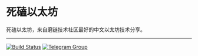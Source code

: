 
# 死磕以太坊
死磕以太坊，来自磨链技术社区最好的中文以太坊技术分享。
<hr>

[![Build Status](https://travis-ci.org/mochain/ethereumhelp.svg?branch=master)](https://travis-ci.org/mochain/ethereumhelp)
[![Telegram Group](https://img.shields.io/badge/Telegram-Group-blue.svg)](https://t.me/mochainer)






